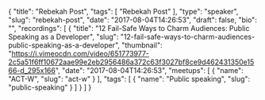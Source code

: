 {
  "title": "Rebekah Post",
  "tags": [
    "Rebekah Post"
  ],
  "type": "speaker",
  "slug": "rebekah-post",
  "date": "2017-08-04T14:26:53",
  "draft": false,
  "bio": "",
  "recordings": [
    {
      "title": "12 Fail-Safe Ways to Charm Audiences: Public Speaking as a Developer",
      "slug": "12-fail-safe-ways-to-charm-audiences-public-speaking-as-a-developer",
      "thumbnail": "https://i.vimeocdn.com/video/651773977-2c5a51f6ff10672aae99e2eb2956486a372c63f3027bf8ce9d462431350e1566-d_295x166",
      "date": "2017-08-04T14:26:53",
      "meetups": [
        {
          "name": "ACT-W",
          "slug": "act-w"
        }
      ],
      "tags": [
        {
          "name": "Public speaking",
          "slug": "public-speaking"
        }
      ]
    }
  ]
}
